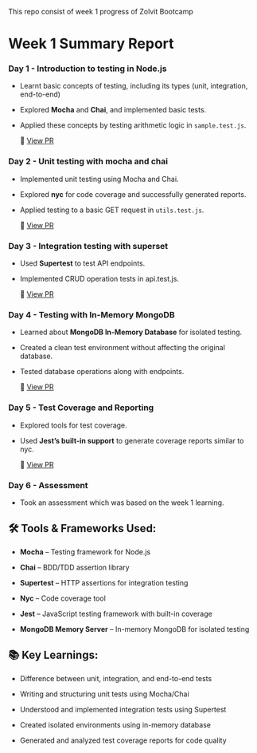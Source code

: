 This repo consist of week 1 progress of Zolvit Bootcamp

# Week 1 Summary Report

### Day 1 - Introduction to testing in Node.js

- Learnt basic concepts of testing, including its types (unit, integration, end-to-end)
- Explored **Mocha** and **Chai**, and implemented basic tests.
- Applied these concepts by testing arithmetic logic in `sample.test.js`.

    🔗 [View PR](https://github.com/PoshikaM/Zolvit-QE-Bootcamp/pull/1/)

### Day 2 - Unit testing with mocha and chai

- Implemented unit testing using Mocha and Chai.
- Explored **nyc** for code coverage and successfully generated reports.
- Applied testing to a basic GET request in `utils.test.js`.

    🔗 [View PR](https://github.com/PoshikaM/PlanIQon/pull/4/)

### Day 3 - Integration testing with superset

- Used **Supertest** to test API endpoints.
- Implemented CRUD operation tests in api.test.js.

    🔗 [View PR](https://github.com/kalviumcommunity/S60_Weird_World_Records/pull/24/)

### Day 4 - Testing with In-Memory MongoDB

- Learned about **MongoDB In-Memory Database** for isolated testing.
- Created a clean test environment without affecting the original database.
- Tested database operations along with endpoints.

    🔗 [View PR](https://github.com/PoshikaM/ShopZee/pull/6/)

### Day 5 - Test Coverage and Reporting

- Explored tools for test coverage.
- Used **Jest’s built-in support** to generate coverage reports similar to nyc.

    🔗 [View PR](https://github.com/PoshikaM/ShopZee/pull/7/)

### Day 6 - Assessment
- Took an assessment which was based on the week 1 learning.

## 🛠 Tools & Frameworks Used:

- **Mocha** – Testing framework for Node.js

- **Chai** – BDD/TDD assertion library

- **Supertest** – HTTP assertions for integration testing

- **Nyc** – Code coverage tool

- **Jest** – JavaScript testing framework with built-in coverage

- **MongoDB Memory Server** – In-memory MongoDB for isolated testing

## 📚 Key Learnings:

- Difference between unit, integration, and end-to-end tests

- Writing and structuring unit tests using Mocha/Chai

- Understood and implemented integration tests using Supertest

- Created isolated environments using in-memory database

- Generated and analyzed test coverage reports for code quality

